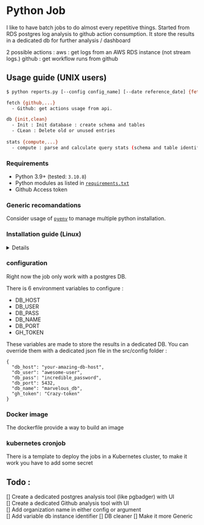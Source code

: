 # Python Job

I like to have batch jobs to do almost every repetitive things. Started from RDS postgres log analysis to github action consumption. It store the results in a dedicated db for further analysis / dashboard

2 possible actions : 
aws : get logs from an AWS RDS instance (not stream logs.)
github : get workflow runs from github

## Usage guide (UNIX users)
```sh
$ python reports.py [--config config_name] [--date reference_date] {fetch,db,stats}

fetch {github,...}
  - Github: get actions usage from api.

db {init,clean}
  - Init : Init database : create schema and tables
  - CLean : Delete old or unused entries
  
stats {compute,...}
  - compute : parse and calculate query stats (schema and table identification, joins)
```

### Requirements
* Python 3.9+ (tested: `3.10.8`)
* Python modules as listed in [`requirements.txt`](requirements.txt)
* Github Access token

### Generic recomandations
Consider usage of [`pyenv`](https://github.com/pyenv/pyenv) to manage multiple python installation.
### Installation guide (Linux)

<details>
<summary>Details</summary>

* Install Python 3.9+ from your preferred package manager.
* preferably, use a venv `python -m venv name_of_your_venv` and `. ./ name_of_your_venv/bin/activate`
* Install the PIP modules with the following command `pip install -r requirements.txt`. (It's possible depending on your installation to have to call pip3 instead of pip.)
* Jobs are using env variables (such as db user etc). To override them you need to create a json config file and pass the arg --config 
* Run `python reports.py` with the appropriate arguments
</details>

### configuration
Right now the job only work with a postgres DB.  

There is 6 environment variables to configure : 
- DB_HOST
- DB_USER
- DB_PASS
- DB_NAME
- DB_PORT
- GH_TOKEN

These variables are made to store the results in a dedicated DB. You can override them with a dedicated json file in the src/config folder :
```
{
  "db_host": "your-amazing-db-host",
  "db_user": "awesome-user",
  "db_pass": "incredible_password",
  "db_port": 5432,
  "db_name": "marvelous_db",
  "gh_token": "Crazy-token"
}
```

### Docker image
The dockerfile provide a way to build an image

### kubernetes cronjob
There is a template to deploy the jobs in a Kubernetes cluster, to make it work you have to add some secret

## Todo : 
[] Create a dedicated postgres analysis tool (like pgbadger) with UI  
[] Create a dedicated Github analysis tool with UI  
[] Add organization name in either config or argument  
[] Add variable db instance identifier
[] DB cleaner 
[] Make it more Generic
